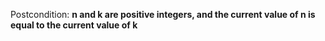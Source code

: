 Postcondition: **n and k are positive integers, and the current value of n is equal to the current value of k**